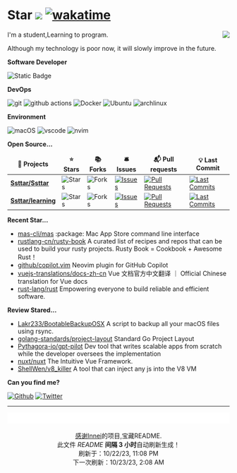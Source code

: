 # Star ![](https://visitor-badge.laobi.icu/badge?page_id=Ssttar.Ssttar) [![wakatime](https://wakatime.com/badge/user/840d21f8-ccf6-4443-ba54-0b5c2549c2e4.svg)](https://wakatime.com/@840d21f8-ccf6-4443-ba54-0b5c2549c2e4)

<picture>
  <source
    srcset="https://github-readme-stats.vercel.app/api?username=Ssttar&show_icons=true&theme=dark"
  />
  <source
    srcset="https://github-readme-stats.vercel.app/api?username=Ssttar&show_icons=true"
    media="(prefers-color-scheme: light), (prefers-color-scheme: no-preference)"
  />
  <img src="https://github-readme-stats.vercel.app/api?username=Ssttar&show_icons=true" align=right />
</picture>

I'm a student,Learning to program.

Although my technology is poor now, it will slowly improve in the future.

**Software Developer**

<p>
 <img alt="Static Badge" src="https://img.shields.io/badge/-clang-ea146?style=flat-square&logo=C&logoColor=white">
 <!-- <img alt="Static Badge" src="https://img.shields.io/badge/-rust-ea7?style=flat-square&logo=rust&logoColor=white"> -->
 <!-- <img alt="Static Badge" src="https://img.shields.io/badge/-go-%2300FFFF?style=flat-square&logo=go&logoColor=white"> -->
</p>

**DevOps**

<p>
  <img alt="git" src="https://img.shields.io/badge/-Git-F05032?style=flat-square&logo=git&logoColor=white" />
  <img alt="github actions"
    src="https://img.shields.io/badge/-Github_Actions-2088FF?style=flat-square&logo=github-actions&logoColor=white" />
  <img alt="Docker" src="https://img.shields.io/badge/-Docker-46a2f1?style=flat-square&logo=docker&logoColor=white" />
  <img alt="Ubuntu" src="https://img.shields.io/badge/-Ubuntu-DB652A?style=flat-square&logo=ubuntu&logoColor=white" />
  <img alt="archlinux" src="https://img.shields.io/badge/-archlinux-1793D1?style=flat-square&logo=ubuntu&logoColor=white" />
</p>

**Environment**

<p>
  <img alt="macOS" src="https://img.shields.io/badge/-macOS-333?style=flat-square&logo=apple&logoColor=white" />
  <img alt="vscode" src="https://img.shields.io/badge/Visual%20Studio%20Code-blue?style=flat-square&logo=visual-studio-code&logoColor=ffffff" />
  <img alt="nvim" src="https://img.shields.io/badge/NeoVim-649047?style=flat-square&logo=neovim&logoColor=ffffff" />
</p>

**Open Source...**

<table><thead align=center><tr border: none;><td><b>🎁 Projects</b></td><td><b>⭐ Stars</b></td><td><b>📚 Forks</b></td><td><b>🛎 Issues</b></td><td><b>📬 Pull requests</b></td><td><b>💡 Last Commit</b></td></tr></thead><tbody><tr><td><a href=https://github.com/Ssttar/Ssttar><b>Ssttar/Ssttar</b></a></td><td><img alt=Stars src="https://img.shields.io/github/stars/Ssttar/Ssttar?style=flat-square&labelColor=343b41"></td><td><img alt=Forks src="https://img.shields.io/github/forks/Ssttar/Ssttar?style=flat-square&labelColor=343b41"></td><td><a href=https://github.com/Ssttar/Ssttar/issues target=_blank><img alt=Issues src="https://img.shields.io/github/issues/Ssttar/Ssttar?style=flat-square&labelColor=343b41"></a></td><td><a href=https://github.com/Ssttar/Ssttar/pulls target=_blank><img alt="Pull Requests"src="https://img.shields.io/github/issues-pr/Ssttar/Ssttar?style=flat-square&labelColor=343b41"></a></td><td><a href=https://github.com/Ssttar/Ssttar/commits target=_blank><img alt="Last Commits"src="https://img.shields.io/github/last-commit/Ssttar/Ssttar?style=flat-square&labelColor=343b41"></a></td></tr><tr><td><a href=https://github.com/Ssttar/learning><b>Ssttar/learning</b></a></td><td><img alt=Stars src="https://img.shields.io/github/stars/Ssttar/learning?style=flat-square&labelColor=343b41"></td><td><img alt=Forks src="https://img.shields.io/github/forks/Ssttar/learning?style=flat-square&labelColor=343b41"></td><td><a href=https://github.com/Ssttar/learning/issues target=_blank><img alt=Issues src="https://img.shields.io/github/issues/Ssttar/learning?style=flat-square&labelColor=343b41"></a></td><td><a href=https://github.com/Ssttar/learning/pulls target=_blank><img alt="Pull Requests"src="https://img.shields.io/github/issues-pr/Ssttar/learning?style=flat-square&labelColor=343b41"></a></td><td><a href=https://github.com/Ssttar/learning/commits target=_blank><img alt="Last Commits"src="https://img.shields.io/github/last-commit/Ssttar/learning?style=flat-square&labelColor=343b41"></a></td></tr></tbody></table>

**Recent Star...**

<ul><li><a href=https://github.com/mas-cli/mas>mas-cli/mas</a><span> :package: Mac App Store command line interface</span></li><li><a href=https://github.com/rustlang-cn/rusty-book>rustlang-cn/rusty-book</a><span> A curated list of recipes and repos that can be used to build your rusty projects. Rusty Book = Cookbook + Awesome Rust！</span></li><li><a href=https://github.com/github/copilot.vim>github/copilot.vim</a><span> Neovim plugin for GitHub Copilot</span></li><li><a href=https://github.com/vuejs-translations/docs-zh-cn>vuejs-translations/docs-zh-cn</a><span> Vue 文档官方中文翻译 ｜ Official Chinese translation for Vue docs</span></li><li><a href=https://github.com/rust-lang/rust>rust-lang/rust</a><span> Empowering everyone to build reliable and efficient software.</span></li></ul>

**Review Stared...**

<ul><li><a href=https://github.com/Lakr233/BootableBackupOSX>Lakr233/BootableBackupOSX</a><span> A script to backup all your macOS files using rsync.</span></li><li><a href=https://github.com/golang-standards/project-layout>golang-standards/project-layout</a><span> Standard Go Project Layout</span></li><li><a href=https://github.com/Pythagora-io/gpt-pilot>Pythagora-io/gpt-pilot</a><span> Dev tool that writes scalable apps from scratch while the developer oversees the implementation</span></li><li><a href=https://github.com/nuxt/nuxt>nuxt/nuxt</a><span> The Intuitive Vue Framework.</span></li><li><a href=https://github.com/ShellWen/v8_killer>ShellWen/v8_killer</a><span> A tool that can inject any js into the V8 VM</span></li></ul>

**Can you find me?**

<p><a href="https://github.com/Ssttar" target="_blank"><img alt="Github" src="https://img.shields.io/badge/GitHub-%2312100E.svg?&style=for-the-badge&logo=Github&logoColor=white" /></a> <a href="https://twitter.com/ciLu270171" target="_blank"><img alt="Twitter" src="https://img.shields.io/badge/twitter-%231DA1F2.svg?&style=for-the-badge&logo=twitter&logoColor=white" />

---

<img src="./sponsorkit/sponsors.svg" />

<!-- motto -->
<p align=center>感谢<a href=https://github.com/Innei>Innei</a>的项目,宝藏README.<br>此文件 <i>README</i> <b>间隔 3 小时</b>自动刷新生成！<br>刷新于：10/22/23, 11:08 PM<br>下一次刷新：10/23/23, 2:08 AM</p>

